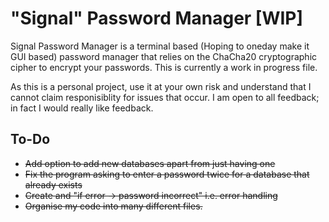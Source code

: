 # "Signal" Password Manager **[WIP]**

Signal Password Manager is a terminal based (Hoping to oneday make it GUI based) password manager that relies on the ChaCha20 cryptographic cipher to encrypt your passwords. This is currently a work in progress file.

As this is a personal project, use it at your own risk and understand that I cannot claim responisiblity for issues that occur. I am open to all feedback; in fact I would really like feedback.

## To-Do
+ ~~Add option to add new databases apart from just having one~~
+ ~~Fix the program asking to enter a password twice for a database that already exists~~
+ ~~Create and "if error -> password incorrect" i.e. error handling~~
+ ~~Organise my code into many different files.~~
